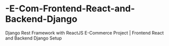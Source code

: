 # -E-Com-Frontend-React-and-Backend-Django
Django Rest Framework with ReactJS E-Commerce Project | Frontend React and Backend Django Setup

